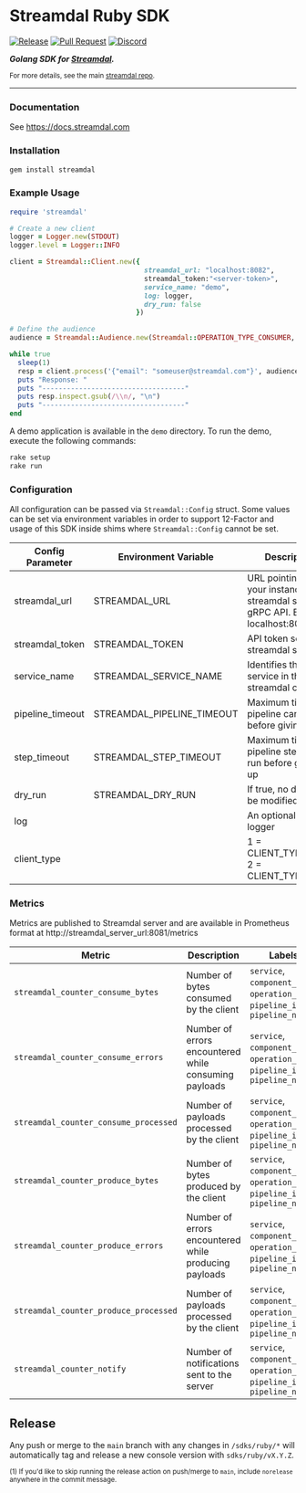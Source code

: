 # Streamdal Ruby SDK
[![Release](https://github.com/streamdal/streamdal/actions/workflows/sdks-ruby-release.yml/badge.svg)](https://github.com/streamdal/streamdal/actions/workflows/sdks-ruby-release.yml)
[![Pull Request](https://github.com/streamdal/streamdal/actions/workflows/sdks-ruby-pr.yml/badge.svg)](https://github.com/streamdal/streamdal/blob/main/.github/workflows/sdks-ruby-pr.yml)
[![Discord](https://img.shields.io/badge/Community-Discord-4c57e8.svg)](https://discord.gg/streamdal)

_**Golang SDK for [Streamdal](https://streamdal.com).**_

<sub>For more details, see the main
[streamdal repo](https://github.com/streamdal/streamdal).</sub>

---

### Documentation

See https://docs.streamdal.com

### Installation

```bash
gem install streamdal
```

### Example Usage

```ruby
require 'streamdal'

# Create a new client
logger = Logger.new(STDOUT)
logger.level = Logger::INFO

client = Streamdal::Client.new({
                                 streamdal_url: "localhost:8082",
                                 streamdal_token:"<server-token>",
                                 service_name: "demo",
                                 log: logger,
                                 dry_run: false
                               })

# Define the audience
audience = Streamdal::Audience.new(Streamdal::OPERATION_TYPE_CONSUMER, "consume", "kafka-consumer")

while true
  sleep(1)
  resp = client.process('{"email": "someuser@streamdal.com"}', audience)
  puts "Response: "
  puts "-----------------------------------"
  puts resp.inspect.gsub(/\\n/, "\n")
  puts "-----------------------------------"
end
```

A demo application is available in the `demo` directory. To run the demo, execute the following commands:

```bash
rake setup
rake run
```

### Configuration

All configuration can be passed via `Streamdal::Config` struct. Some values can be set via environment variables in
order to support 12-Factor and usage of this SDK inside shims where `Streamdal::Config` cannot be set.

| Config Parameter | Environment Variable       | Description                                                                      | Default       |
|------------------|----------------------------|----------------------------------------------------------------------------------|---------------|
| streamdal_url    | STREAMDAL_URL              | URL pointing to your instance of streamdal server's gRPC API. Ex: localhost:8082 | *empty*       |
| streamdal_token  | STREAMDAL_TOKEN            | API token set in streamdal server                                                | *empty*       |
| service_name     | STREAMDAL_SERVICE_NAME     | Identifies this service in the streamdal console                                 | *empty*       |
| pipeline_timeout | STREAMDAL_PIPELINE_TIMEOUT | Maximum time a pipeline can run before giving up                                 | 100ms         |
| step_timeout     | STREAMDAL_STEP_TIMEOUT     | Maximum time a pipeline step can run before giving up                            | 10ms          |
| dry_run          | STREAMDAL_DRY_RUN          | If true, no data will be modified                                                | *false*       |
| log              |                            | An optional custom logger                                                        |               |
| client_type      |                            | 1 = CLIENT_TYPE_SDK, 2 = CLIENT_TYPE_SHIM                                        | ClientTypeSDK |

### Metrics

Metrics are published to Streamdal server and are available in Prometheus format at http://streamdal_server_url:8081/metrics

| Metric                                       | Description                                      | Labels                                                                        |
|----------------------------------------------|--------------------------------------------------|-------------------------------------------------------------------------------|
| `streamdal_counter_consume_bytes`     | Number of bytes consumed by the client     | `service`, `component_name`, `operation_name`, `pipeline_id`, `pipeline_name` |
| `streamdal_counter_consume_errors`    | Number of errors encountered while consuming payloads | `service`, `component_name`, `operation_name`, `pipeline_id`, `pipeline_name` |
| `streamdal_counter_consume_processed` | Number of payloads processed by the client | `service`, `component_name`, `operation_name`, `pipeline_id`, `pipeline_name` |
| `streamdal_counter_produce_bytes`     | Number of bytes produced by the client     | `service`, `component_name`, `operation_name`, `pipeline_id`, `pipeline_name` |
| `streamdal_counter_produce_errors`    | Number of errors encountered while producing payloads | `service`, `component_name`, `operation_name`, `pipeline_id`, `pipeline_name` |
| `streamdal_counter_produce_processed` | Number of payloads processed by the client | `service`, `component_name`, `operation_name`, `pipeline_id`, `pipeline_name` |
| `streamdal_counter_notify`            | Number of notifications sent to the server | `service`, `component_name`, `operation_name`, `pipeline_id`, `pipeline_name` |

## Release

Any push or merge to the `main` branch with any changes in `/sdks/ruby/*`
will automatically tag and release a new console version with `sdks/ruby/vX.Y.Z`.

<sub>(1) If you'd like to skip running the release action on push/merge to `main`,
include `norelease` anywhere in the commit message.</sub>